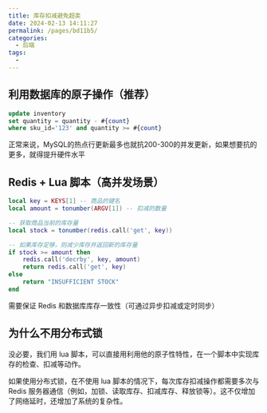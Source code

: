 ```yaml
---
title: 库存扣减避免超卖
date: 2024-02-13 14:11:27
permalink: /pages/bd11b5/
categories:
  - 后端
tags:
  - 
---
```




## 利用数据库的原子操作（推荐）

```sql
update inventory 
set quantity = quantity - #{count} 
where sku_id='123' and quantity >= #{count} 
```

正常来说，MySQL的热点行更新最多也就抗200-300的并发更新，如果想要抗的更多，就得提升硬件水平



## Redis + Lua 脚本（高并发场景）

```lua
local key = KEYS[1] -- 商品的键名
local amount = tonumber(ARGV[1]) -- 扣减的数量

-- 获取商品当前的库存量
local stock = tonumber(redis.call('get', key))

-- 如果库存足够，则减少库存并返回新的库存量
if stock >= amount then
    redis.call('decrby', key, amount)
    return redis.call('get', key)
else
    return "INSUFFICIENT STOCK"
end
```

需要保证 Redis 和数据库库存一致性（可通过异步扣减或定时同步）



## 为什么不用分布式锁

没必要，我们用 lua 脚本，可以直接用利用他的原子性特性，在一个脚本中实现库存的检查、扣减等动作。

如果使用分布式锁，在不使用 lua 脚本的情况下，每次库存扣减操作都需要多次与 Redis 服务器通信（例如，加锁、读取库存、扣减库存、释放锁等）。这不仅增加了网络延时，还增加了系统的复杂性。
